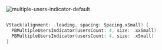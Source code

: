 ![multiple-users-indicator-default]()

```swift

VStack(alignment: .leading, spacing: Spacing.xSmall) {
  PBMultipleUsersIndicator(usersCount: 4, size: .xxSmall)
  PBMultipleUsersIndicator(usersCount: 4, size: .xSmall)
}

```